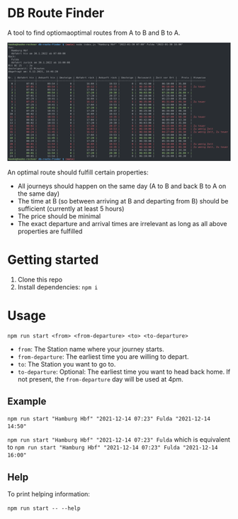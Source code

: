 # DB Route Finder

A tool to find optiomaoptimal routes from A to B and B to A.

<p align="center">
<img src="screenshot.png" alt="DB route finder screenshot"/>
</p>

An optimal route should fulfill certain properties:

* All journeys should happen on the same day (A to B and back B to A on the same day)
* The time at B (so between arriving at B and departing from B) should be sufficient (currently at least 5 hours)
* The price should be minimal
* The exact departure and arrival times are irrelevant as long as all above properties are fulfilled

# Getting started

1. Clone this repo
2. Install dependencies: `npm i`

# Usage

`npm run start <from> <from-departure> <to> <to-departure>`

* `from`: The Station name where your journey starts.
* `from-departure`: The earliest time you are willing to depart.
* `to`: The Station you want to go to.
* `to-departure`: Optional: The earliest time you want to head back home. If not present, the `from-departure` day will be used at 4pm.

## Example

`npm run start "Hamburg Hbf" "2021-12-14 07:23" Fulda "2021-12-14 14:50"`

`npm run start "Hamburg Hbf" "2021-12-14 07:23" Fulda` which is equivalent to `npm run start "Hamburg Hbf" "2021-12-14 07:23" Fulda "2021-12-14 16:00"`

## Help

To print helping information:

`npm run start -- --help`
